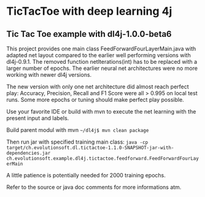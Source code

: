 TicTacToe with deep learning 4j
===============================

Tic Tac Toe example with dl4j-1.0.0-beta6
-----------------------------------------

This project provides one main class FeedForwardFourLayerMain.java with adapted net layout compared to the earlier well performing versions with dl4j-0.9.1.
The removed function netIterations(int) has to be replaced with a larger number of epochs. The earlier neural net architectures were no more working with newer dl4j versions.

The new version with only one net architecture did almost reach perfect play: Accuracy, Precision, Recall and F1 Score were all > 0.995 on local test runs. Some more epochs or tuning should make perfect play possible.

Use your favorite IDE or build with mvn to execute the net learning with the present input and labels.

Build parent modul with mvn `~/dl4j$ mvn clean package`

Then run jar with specified training main class: `java -cp target/ch.evolutionsoft.dl.tictactoe-1.1.0-SNAPSHOT-jar-with-dependencies.jar ch.evolutionsoft.example.dl4j.tictactoe.feedforward.FeedForwardFourLayerMain`

A little patience is potentially needed for 2000 training epochs.

Refer to the source or java doc comments for more informations atm.